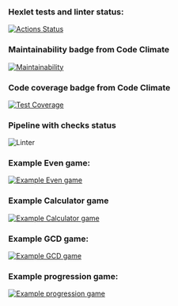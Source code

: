 ### Hexlet tests and linter status:
[![Actions Status](https://github.com/v-aksenov/java-project-lvl1/workflows/hexlet-check/badge.svg)](https://github.com/v-aksenov/java-project-lvl1/actions)
### Maintainability badge from Code Climate
[![Maintainability](https://api.codeclimate.com/v1/badges/a99a88d28ad37a79dbf6/maintainability)](https://codeclimate.com/github/codeclimate/codeclimate/maintainability)
### Code coverage  badge from Code Climate
[![Test Coverage](https://api.codeclimate.com/v1/badges/a99a88d28ad37a79dbf6/test_coverage)](https://codeclimate.com/github/codeclimate/codeclimate/test_coverage)
### Pipeline with checks status
![Linter](https://github.com/v-aksenov/java-project-lvl1/actions/workflows/java-ci.yml/badge.svg)

### Example Even game:
[![Example Even game](https://asciinema.org/a/kfufgXhCcZkaF8DaD2ansjt30.svg)](https://asciinema.org/a/kfufgXhCcZkaF8DaD2ansjt30)
### Example Calculator game
[![Example Calculator game](https://asciinema.org/a/NgypRm2hLA5esbAQdksGhD4Bf.svg)](https://asciinema.org/a/NgypRm2hLA5esbAQdksGhD4Bf)
### Example GCD game:
[![Example GCD game](https://asciinema.org/a/AaesadDEh0AyTpLRNhOzWOg8l.svg)](https://asciinema.org/a/AaesadDEh0AyTpLRNhOzWOg8l)
### Example progression game:
[![Example progression game](https://asciinema.org/a/CUVr8komrCx2Li5rbFIO2gKNv.svg)](https://asciinema.org/a/CUVr8komrCx2Li5rbFIO2gKNv)
